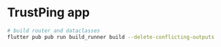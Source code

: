 # TrustPing app


```bash
# build router and dataclasses
flutter pub pub run build_runner build --delete-conflicting-outputs
```
